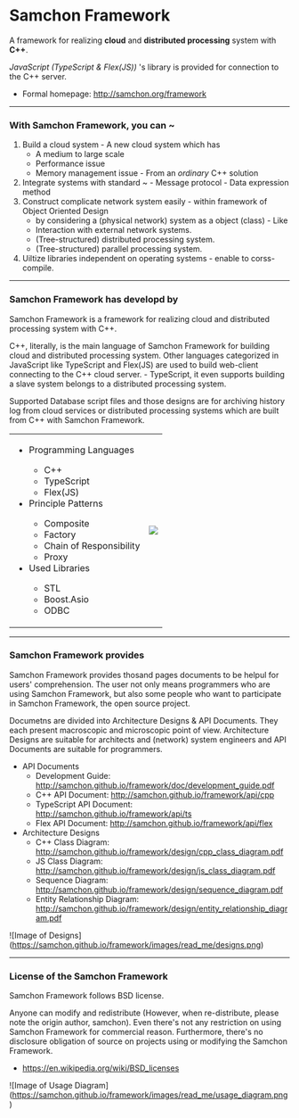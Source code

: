 # Samchon Framework
A framework for realizing **cloud** and **distributed processing** system with **C++**.

*JavaScript (TypeScript & Flex(JS))* 's library is provided for connection to the C++ server.
  - Formal homepage: http://samchon.org/framework

<hr>

### With Samchon Framework, you can ~
  1. Build a cloud system
    - A new cloud system which has
      - A medium to large scale
      - Performance issue
      - Memory management issue
    - From an *ordinary* C++ solution 
  2. Integrate systems with standard ~
    - Message protocol
    - Data expression method
  3. Construct complicate network system easily 
    - within framework of Object Oriented Design 
      - by considering a (physical network) system as a object (class)
    - Like
      - Interaction with external network systems.
      - (Tree-structured) distributed processing system.
      - (Tree-structured) parallel processing system.
  4. Uiltize libraries independent on operating systems
    - enable to corss-compile.

<hr>

### Samchon Framework has developd by
  Samchon Framework is a framework for realizing cloud and distributed processing system with C++.

  C++, literally, is the main language of Samchon Framework for building cloud and distributed processing system. Other languages categorized in JavaScript like TypeScript and Flex(JS) are used to build web-client connecting to the C++ cloud server.
    - TypeScript, it even supports building a slave system belongs to a distributed processing system.
  
  Supported Database script files and those designs are for archiving history log from cloud services or distributed processing systems which are built from C++ with Samchon Framework.
  
<table border="0">
  <tr><td>
      <ul>
        <li> Programming Languages </li>
        <ul>
          <li> C++ </li>
          <li> TypeScript </li>
          <li> Flex(JS) </li>
        </ul>
        <li> Principle Patterns </li>
        <ul>
          <li> Composite </li>
          <li> Factory </li>
          <li> Chain of Responsibility </li>
          <li> Proxy </li>
        </ul>
        <li> Used Libraries </li>
        <ul>
          <li> STL </li>
          <li> Boost.Asio </li>
          <li> ODBC </li>
        </ul>
      </ul>
  </td>
  <td>
    <img src="https://samchon.github.io/framework/images/read_me/languages.png" />
  </td></tr>
</table>

<hr>

### Samchon Framework provides
  Samchon Framework provides thosand pages documents to be helpul for users' comprehension. The user not only means programmers who are using Samchon Framework, but also some people who want to participate in Samchon Framework, the open source project.
  
  Documetns are divided into Architecture Designs & API Documents. They each present macroscopic and microscopic point of view. Architecture Designs are suitable for architects and (network) system engineers and API Documents are suitable for programmers.
  
  - API Documents
    - Development Guide: http://samchon.github.io/framework/doc/development_guide.pdf
    - C++ API Document: http://samchon.github.io/framework/api/cpp
    - TypeScript API Document: http://samchon.github.io/framework/api/ts
    - Flex API Document: http://samchon.github.io/framework/api/flex
  - Architecture Designs
    - C++ Class Diagram: http://samchon.github.io/framework/design/cpp_class_diagram.pdf
    - JS Class Diagram: http://samchon.github.io/framework/design/js_class_diagram.pdf
    - Sequence Diagram: http://samchon.github.io/framework/design/sequence_diagram.pdf
    - Entity Relationship Diagram: http://samchon.github.io/framework/design/entity_relationship_diagram.pdf

![Image of Designs]
(https://samchon.github.io/framework/images/read_me/designs.png)

<hr>

### License of the Samchon Framework
  Samchon Framework follows BSD license.
  
  Anyone can modify and redistribute (However, when re-distribute, please note the origin author, samchon). Even there's not any restriction on using Samchon Framework for commercial reason. Furthermore, there's no disclosure obligation of source on projects using or modifying the Samchon Framework.
  
  - https://en.wikipedia.org/wiki/BSD_licenses

![Image of Usage Diagram]
(https://samchon.github.io/framework/images/read_me/usage_diagram.png)
